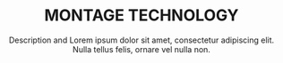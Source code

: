 ---
title:          MONTAGE TECHNOLOGY
subtitle:       Description and Lorem ipsum dolor sit amet, consectetur adipiscing elit. Nulla tellus felis, ornare vel nulla non.
image:          images/investment/montage_img.jpg
inversed_image: images/investment/montage_img2.jpg
href:           "#"
label:          "http://montage-tech.com/"
description:    Lorem ipsum dolor sit amet, consectetur adipiscing elit. Nulla tellus felis, ornare vel nulla non, porttitor congue enim. Cras vehicula nisi eu tellus suscipit vestibulum. Integer congue at velit sit amet feugiat. Maecenas vehicula placerat iaculis. Donec pulvinar pellentesque orci ut congue.
sort:           5
---